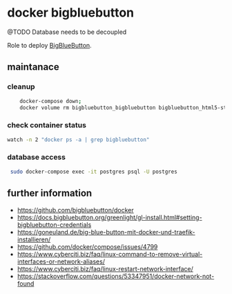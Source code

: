 # docker bigbluebutton
@TODO Database needs to be decoupled 

Role to deploy [BigBlueButton](https://bigbluebutton.org/). 

## maintanace

### cleanup
```bash
    docker-compose down;
    docker volume rm bigbluebutton_bigbluebutton bigbluebutton_html5-static bigbluebutton_vol-freeswitch bigbluebutton_vol-kurento bigbluebutton_vol-mediasoup bigbluebutton_database
```

### check container status 
```bash
watch -n 2 "docker ps -a | grep bigbluebutton"
```

### database access
```bash
 sudo docker-compose exec -it postgres psql -U postgres
```

## further information
- https://github.com/bigbluebutton/docker
- https://docs.bigbluebutton.org/greenlight/gl-install.html#setting-bigbluebutton-credentials
- https://goneuland.de/big-blue-button-mit-docker-und-traefik-installieren/
- https://github.com/docker/compose/issues/4799
- https://www.cyberciti.biz/faq/linux-command-to-remove-virtual-interfaces-or-network-aliases/
- https://www.cyberciti.biz/faq/linux-restart-network-interface/
- https://stackoverflow.com/questions/53347951/docker-network-not-found